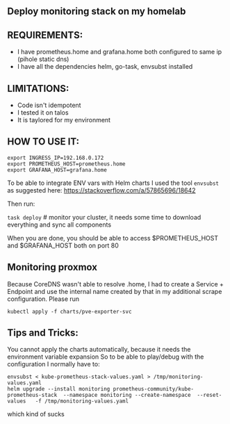 ## Deploy monitoring stack on my homelab

## REQUIREMENTS:

- I have prometheus.home and grafana.home both configured to same ip (pihole static dns)
- I have all the dependencies helm, go-task, envsubst installed

## LIMITATIONS: 

- Code isn't idempotent
- I tested it on talos 
- It is taylored for my environment

## HOW TO USE IT:

```
export INGRESS_IP=192.168.0.172
export PROMETHEUS_HOST=prometheus.home
export GRAFANA_HOST=grafana.home
```

To be able to integrate ENV vars with Helm charts I used the tool `envsubst` as suggested here: https://stackoverflow.com/a/57865696/18642

Then run:

`task deploy` # monitor your cluster, it needs some time to download everything and sync all components

When you are done, you should be able to access $PROMETHEUS_HOST and $GRAFANA_HOST both on port 80


## Monitoring proxmox

Because CoreDNS wasn't able to resolve .home, I had to create a Service + Endpoint and use the internal name created by that in my additional scrape configuration. Please run

```kubectl apply -f charts/pve-exporter-svc```


## Tips and Tricks:

You cannot apply the charts automatically, because it needs the environment variable expansion
So to be able to play/debug with the configuration I normally have to:

```
envsubst < kube-prometheus-stack-values.yaml > /tmp/monitoring-values.yaml
helm upgrade --install monitoring prometheus-community/kube-prometheus-stack  --namespace monitoring --create-namespace  --reset-values   -f /tmp/monitoring-values.yaml
 ```

 which kind of sucks
